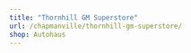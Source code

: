 ```yaml
---
title: "Thornhill GM Superstore"
url: /chapmanville/thornhill-gm-superstore/
shop: Autohaus
---
```

